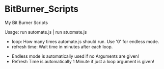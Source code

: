# BitBurner_Scripts
My Bit Burner Scripts

Usage: run automate.js <loop> <refresh time> | run atuomate.js 
  - loop: How many times automate.js should run. Use '0' for endless mode.
  - refresh time: Wait time in minutes after each loop.

  * Endless mode is automatically used if no Arguments are given!
  * Refresh Time is automatically 1 Minute if just a loop argument is given!
